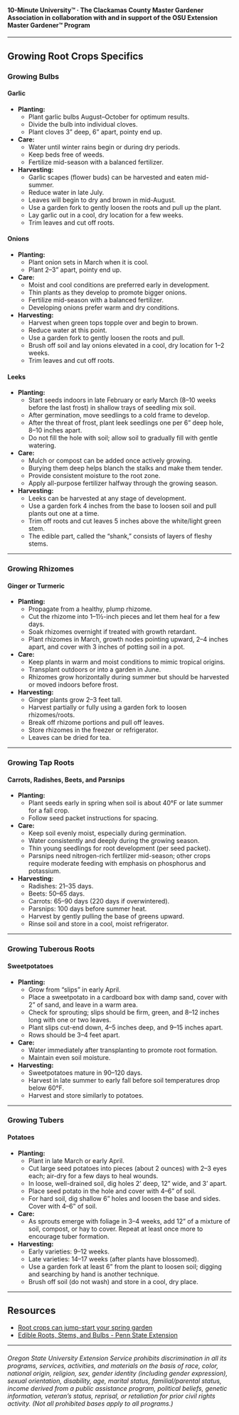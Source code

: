 #### 10-Minute University™ · The Clackamas County Master Gardener Association in collaboration with and in support of the OSU Extension Master Gardener™ Program

---

## Growing Root Crops Specifics

### Growing Bulbs

#### Garlic

- **Planting:**
  - Plant garlic bulbs August–October for optimum results.
  - Divide the bulb into individual cloves.
  - Plant cloves 3” deep, 6” apart, pointy end up.
- **Care:**
  - Water until winter rains begin or during dry periods.
  - Keep beds free of weeds.
  - Fertilize mid-season with a balanced fertilizer.
- **Harvesting:**
  - Garlic scapes (flower buds) can be harvested and eaten mid-summer.
  - Reduce water in late July.
  - Leaves will begin to dry and brown in mid-August.
  - Use a garden fork to gently loosen the roots and pull up the plant.
  - Lay garlic out in a cool, dry location for a few weeks.
  - Trim leaves and cut off roots.

#### Onions

- **Planting:**
  - Plant onion sets in March when it is cool.
  - Plant 2–3” apart, pointy end up.
- **Care:**
  - Moist and cool conditions are preferred early in development.
  - Thin plants as they develop to promote bigger onions.
  - Fertilize mid-season with a balanced fertilizer.
  - Developing onions prefer warm and dry conditions.
- **Harvesting:**
  - Harvest when green tops topple over and begin to brown.
  - Reduce water at this point.
  - Use a garden fork to gently loosen the roots and pull.
  - Brush off soil and lay onions elevated in a cool, dry location for 1–2 weeks.
  - Trim leaves and cut off roots.

#### Leeks

- **Planting:**
  - Start seeds indoors in late February or early March (8–10 weeks before the last frost) in shallow trays of seedling mix soil.
  - After germination, move seedlings to a cold frame to develop.
  - After the threat of frost, plant leek seedlings one per 6” deep hole, 8–10 inches apart.
  - Do not fill the hole with soil; allow soil to gradually fill with gentle watering.
- **Care:**
  - Mulch or compost can be added once actively growing.
  - Burying them deep helps blanch the stalks and make them tender.
  - Provide consistent moisture to the root zone.
  - Apply all-purpose fertilizer halfway through the growing season.
- **Harvesting:**
  - Leeks can be harvested at any stage of development.
  - Use a garden fork 4 inches from the base to loosen soil and pull plants out one at a time.
  - Trim off roots and cut leaves 5 inches above the white/light green stem.
  - The edible part, called the “shank,” consists of layers of fleshy stems.

---

### Growing Rhizomes

#### Ginger or Turmeric

- **Planting:**
  - Propagate from a healthy, plump rhizome.
  - Cut the rhizome into 1–1½-inch pieces and let them heal for a few days.
  - Soak rhizomes overnight if treated with growth retardant.
  - Plant rhizomes in March, growth nodes pointing upward, 2–4 inches apart, and cover with 3 inches of potting soil in a pot.
- **Care:**
  - Keep plants in warm and moist conditions to mimic tropical origins.
  - Transplant outdoors or into a garden in June.
  - Rhizomes grow horizontally during summer but should be harvested or moved indoors before frost.
- **Harvesting:**
  - Ginger plants grow 2–3 feet tall.
  - Harvest partially or fully using a garden fork to loosen rhizomes/roots.
  - Break off rhizome portions and pull off leaves.
  - Store rhizomes in the freezer or refrigerator.
  - Leaves can be dried for tea.

---

### Growing Tap Roots

#### Carrots, Radishes, Beets, and Parsnips

- **Planting:**
  - Plant seeds early in spring when soil is about 40°F or late summer for a fall crop.
  - Follow seed packet instructions for spacing.
- **Care:**
  - Keep soil evenly moist, especially during germination.
  - Water consistently and deeply during the growing season.
  - Thin young seedlings for root development (per seed packet).
  - Parsnips need nitrogen-rich fertilizer mid-season; other crops require moderate feeding with emphasis on phosphorus and potassium.
- **Harvesting:**
  - Radishes: 21–35 days.
  - Beets: 50–65 days.
  - Carrots: 65–90 days (220 days if overwintered).
  - Parsnips: 100 days before summer heat.
  - Harvest by gently pulling the base of greens upward.
  - Rinse soil and store in a cool, moist refrigerator.

---

### Growing Tuberous Roots

#### Sweetpotatoes

- **Planting:**
  - Grow from “slips” in early April.
  - Place a sweetpotato in a cardboard box with damp sand, cover with 2” of sand, and leave in a warm area.
  - Check for sprouting; slips should be firm, green, and 8–12 inches long with one or two leaves.
  - Plant slips cut-end down, 4–5 inches deep, and 9–15 inches apart.
  - Rows should be 3–4 feet apart.
- **Care:**
  - Water immediately after transplanting to promote root formation.
  - Maintain even soil moisture.
- **Harvesting:**
  - Sweetpotatoes mature in 90–120 days.
  - Harvest in late summer to early fall before soil temperatures drop below 60°F.
  - Harvest and store similarly to potatoes.

---

### Growing Tubers

#### Potatoes

- **Planting:**
  - Plant in late March or early April.
  - Cut large seed potatoes into pieces (about 2 ounces) with 2–3 eyes each; air-dry for a few days to heal wounds.
  - In loose, well-drained soil, dig holes 2’ deep, 12” wide, and 3’ apart.
  - Place seed potato in the hole and cover with 4–6” of soil.
  - For hard soil, dig shallow 6” holes and loosen the base and sides. Cover with 4–6” of soil.
- **Care:**
  - As sprouts emerge with foliage in 3–4 weeks, add 12” of a mixture of soil, compost, or hay to cover. Repeat at least once more to encourage tuber formation.
- **Harvesting:**
  - Early varieties: 9–12 weeks.
  - Late varieties: 14–17 weeks (after plants have blossomed).
  - Use a garden fork at least 6” from the plant to loosen soil; digging and searching by hand is another technique.
  - Brush off soil (do not wash) and store in a cool, dry place.

---

## Resources

- [Root crops can jump-start your spring garden](https://extension.oregonstate.edu/gardening/vegetables/root-crops-can-jump-start-your-spring-garden)
- [Edible Roots, Stems, and Bulbs - Penn State Extension](https://extension.psu.edu/edible-roots-stems-and-bulbs)

---

###### Oregon State University Extension Service prohibits discrimination in all its programs, services, activities, and materials on the basis of race, color, national origin, religion, sex, gender identity (including gender expression), sexual orientation, disability, age, marital status, familial/parental status, income derived from a public assistance program, political beliefs, genetic information, veteran’s status, reprisal, or retaliation for prior civil rights activity. (Not all prohibited bases apply to all programs.)
